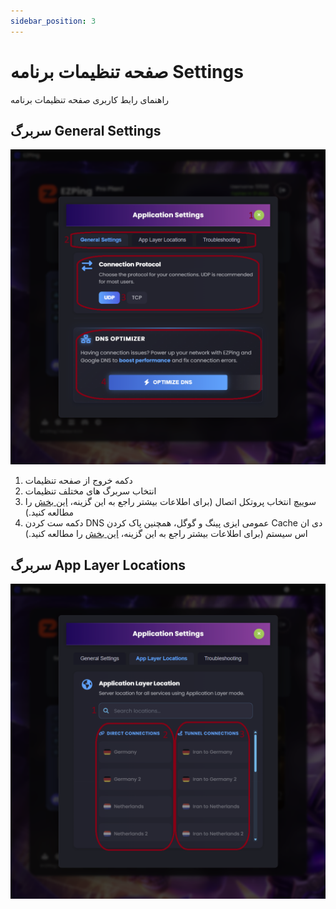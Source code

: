 ```yaml
---
sidebar_position: 3
---
```


# صفحه تنظیمات برنامه Settings

راهنمای رابط کاربری صفحه تنظیمات برنامه

## سربرگ General Settings

![winver-run](./img/settings-tab-general.png)

1. دکمه خروج از صفحه تنظیمات
2. انتخاب سربرگ های مختلف تنظیمات
3. سوییچ انتخاب پروتکل اتصال (برای اطلاعات بیشتر راجع به این گزینه، [این بخش](https://docs.ezping.ir/settings-guide#:~:text=%D8%A8%D8%AE%D8%B4%20Connection%20Protocol) را مطالعه کنید.)
4. دکمه ست کردن DNS عمومی ایزی پینگ و گوگل، همچنین پاک کردن Cache دی ان اس سیستم (برای اطلاعات بیشتر راجع به این گزینه، [این بخش](https://docs.ezping.ir/settings-guide#:~:text=%D8%A8%D8%AE%D8%B4%20Connection%20Troubleshooter) را مطالعه کنید.)


## سربرگ App Layer Locations

![winver-run](./img/settings-tab-applayerlocations.png)
